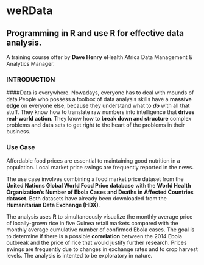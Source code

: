 # weRData

## Programming in R and use R for effective data analysis.
A training course offer by **Dave Henry** eHealth Africa Data Management & Analytics Manager.

### INTRODUCTION
####Data is everywhere.
Nowadays, everyone has to deal with mounds of data.People who possess a toolbox of data analysis skills have a **massive edge** on everyone else, because they understand what to ***do*** with all that stuff. They know how to translate raw numbers into intelligence that **drives real-world action**. They know how to **break down and structure** complex problems and data sets to get right to the heart of the problems in their business.

### Use Case
Affordable food prices are essential to maintaining good nutrition in a population. Local market price swings are frequently reported in the news. 

The use case involves combining a food market price dataset from the **United Nations Global World Food Price database** with the **World Health Organization’s Number of Ebola Cases and Deaths in Affected Countries dataset**. Both datasets have already been downloaded from the **Humanitarian Data Exchange (HDX)**.

The analysis uses **R** to simultaneously visualize the monthly average price of locally-grown rice in five Guinea retail markets compared with the monthly average cumulative number of confirmed Ebola cases. The goal is to determine if there is a possible **correlation** between the 2014 Ebola outbreak and the price of rice that would justify further research. Prices swings are frequently due to changes in exchange rates and to crop harvest levels. The analysis is intented to be exploratory in nature.

